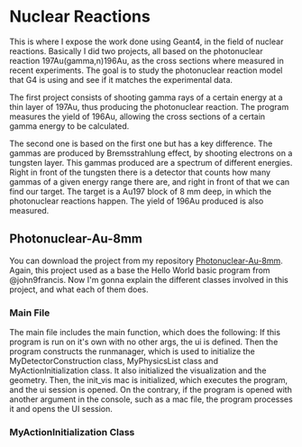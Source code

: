 # Nuclear Reactions

This is where I expose the work done using Geant4, in the field of nuclear reactions. Basically I did two projects, all based on the photonuclear reaction 197Au(gamma,n)196Au, as the cross sections where measured in recent experiments. The goal is to study the photonuclear reaction model that G4 is using and see if it matches the experimental data.

The first project consists of shooting gamma rays of a certain energy at a thin layer of 197Au, thus producing the photonuclear reaction. The program measures the yield of 196Au, allowing the cross sections of a certain gamma energy to be calculated.

The second one is based on the first one but has a key difference. The gammas are produced by Bremsstrahlung effect, by shooting electrons on a tungsten layer. This gammas produced are a spectrum of different energies. Right in front of the tungsten there is a detector that counts how many gammas of a given energy range there are, and right in front of that we can find our target. The target is a Au197 block of 8 mm deep, in which the photonuclear reactions happen. The yield of 196Au produced is also measured.

## Photonuclear-Au-8mm

You can download the project from my repository [Photonuclear-Au-8mm](https://github.com/pjarnecup/Photonuclear-Au-8mm/tree/main). Again, this project used as a base the Hello World basic program from @john9francis. Now I'm gonna explain the different classes involved in this project, and what each of them does.

### Main File

The main file includes the main function, which does the following: If this program is run on it's own with no other args, the ui is defined. Then the program constructs the runmanager, which is used to initialize the MyDetectorConstruction class, MyPhysicsList class and MyActionInitialization class. It also initialized the visualization and the geometry. Then, the init_vis mac is initialized, which executes the program, and the ui session is opened. On the contrary, if the program is opened with another argument in the console, such as a mac file, the program processes it and opens the UI session.

### MyActionInitialization Class


